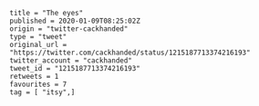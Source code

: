 ```
title = "The eyes"
published = 2020-01-09T08:25:02Z
origin = "twitter-cackhanded"
type = "tweet"
original_url = "https://twitter.com/cackhanded/status/1215187713374216193"
twitter_account = "cackhanded"
tweet_id = "1215187713374216193"
retweets = 1
favourites = 7
tag = [ "itsy",]
```

<p class='image'><img src='https://mnf.m17s.net/2020/01/09/EN02xWNWAAExnj8.jpg' alt=''></p>

